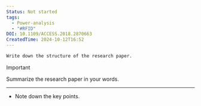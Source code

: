 ```yaml
---
Status: Not started
tags:
  - Power-analysis
  - "#RFID"
DOI: 10.1109/ACCESS.2018.2870663
CreatedTime: 2024-10-12T16:52
---
```

```Markdown
Write down the structure of the research paper.
```

> [!important]  
> Summarize the research paper in your words.  

[](https://www.notion.soundefined)

---

- Note down the key points.